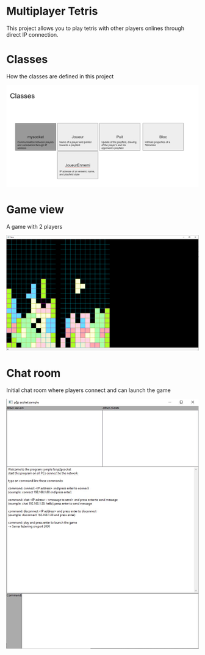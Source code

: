 # Multiplayer Tetris

This project allows you to play tetris with other players onlines through direct IP connection.


# Classes
How the classes are defined in this project

![alt text](https://github.com/Nico-Sigal/Project_IN204/blob/main/images/classes.JPG)

# Game view
A game with 2 players

![alt text](https://github.com/Nico-Sigal/Project_IN204/blob/main/images/tetrisgrid.png)

# Chat room

Initial chat room where players connect and can launch the game

![alt text](https://github.com/Nico-Sigal/Project_IN204/blob/main/images/chat.JPG)
